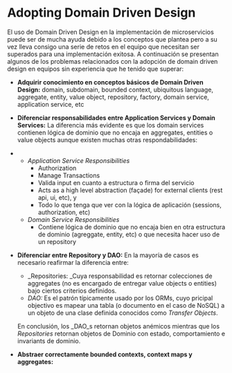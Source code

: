 #                  Adopting Domain Driven Design

El uso de Domain Driven Design en la implementación de microservicios puede ser de mucha ayuda debido a los conceptos que plantea pero a su vez lleva consigo una serie de retos en el equipo que necesitan ser superados para una implementación exitosa. A continuación se presentan algunos de los problemas relacionados con la adopción de domain driven design en equipos sin experiencia que he tenido que superar:

* **Adquirir conocimiento en conceptos básicos de Domain Driven Design:** domain, subdomain, bounded context, ubiquitous language, aggregate, entity, value object, repository, factory, domain service, application service, etc
* **Diferenciar responsabilidades entre Application Services y Domain Services:** La diferencia más evidente es que los domain services contienen lógica de dominio que no encaja en aggregates, entities o value objects aunque existen muchas otras respondabilidades:
* * _Application Service Responsibilities_
    * Authorization
    * Manage Transactions
    * Valida input en cuanto a estructura o firma del servicio
    * Acts as a high level abstraction \(façade\) for external clients \(rest api, ui, etc\), y
    * Todo lo que tenga que ver con la lógica de aplicación \(sessions, authorization, etc\)
  * _Domain Service Responsibilities_
    * Contiene lógica de dominio que no encaja bien en otra estructura de dominio \(agreggate, entity, etc\) o que necesita hacer uso de un repository
* **Diferenciar entre Repository y DAO:** En la mayoría de casos es necesario reafirmar la diferencia entre: 
  * _Repositories: _Cuya responsabilidad es retornar colecciones de aggregates \(no es encargado de entregar value objects o entities\) bajo ciertos criterios definidos.
  * _DAO:_ Es el patrón típicamente usado por los ORMs, cuyo pricipal objectivo es mapear una tabla \(o documento en el caso de NoSQL\) a un objeto de una clase definida conocidos como _Transfer Objects_. 

  En conclusión, los _DAO_s retornan objetos anémicos mientras que los _Repositories_ retornan objetos de Dominio con estado, comportamiento e invariants de dominio.
* **Abstraer correctamente bounded contexts, context maps y aggregates:**



